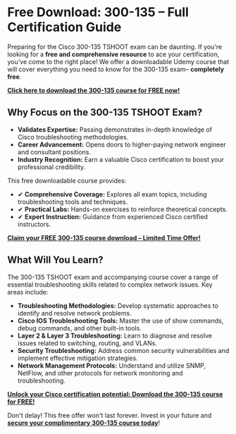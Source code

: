 # Free Download: 300-135 – Full Certification Guide

Preparing for the Cisco 300-135 TSHOOT exam can be daunting. If you're looking for a **free and comprehensive resource** to ace your certification, you’ve come to the right place! We offer a downloadable Udemy course that will cover everything you need to know for the 300-135 exam– **completely free**.

[**Click here to download the 300-135 course for FREE now!**](https://udemywork.com/300-135)

## Why Focus on the 300-135 TSHOOT Exam?

*   **Validates Expertise:** Passing demonstrates in-depth knowledge of Cisco troubleshooting methodologies.
*   **Career Advancement:** Opens doors to higher-paying network engineer and consultant positions.
*   **Industry Recognition:** Earn a valuable Cisco certification to boost your professional credibility.

This free downloadable course provides:

*   ✔ **Comprehensive Coverage:** Explores all exam topics, including troubleshooting tools and techniques.
*   ✔ **Practical Labs:** Hands-on exercises to reinforce theoretical concepts.
*   ✔ **Expert Instruction:** Guidance from experienced Cisco certified instructors.

[**Claim your FREE 300-135 course download – Limited Time Offer!**](https://udemywork.com/300-135)

## What Will You Learn?

The 300-135 TSHOOT exam and accompanying course cover a range of essential troubleshooting skills related to complex network issues. Key areas include:

*   **Troubleshooting Methodologies:** Develop systematic approaches to identify and resolve network problems.
*   **Cisco IOS Troubleshooting Tools:** Master the use of show commands, debug commands, and other built-in tools.
*   **Layer 2 & Layer 3 Troubleshooting:** Learn to diagnose and resolve issues related to switching, routing, and VLANs.
*   **Security Troubleshooting:** Address common security vulnerabilities and implement effective mitigation strategies.
*   **Network Management Protocols:** Understand and utilize SNMP, NetFlow, and other protocols for network monitoring and troubleshooting.

[**Unlock your Cisco certification potential: Download the 300-135 course for FREE!**](https://udemywork.com/300-135)

Don't delay! This free offer won't last forever. Invest in your future and **[secure your complimentary 300-135 course today](https://udemywork.com/300-135)**!

